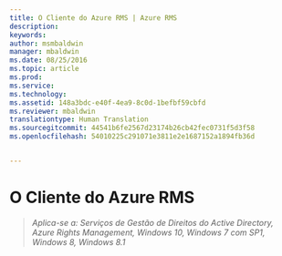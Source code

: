 ```yaml
---
title: O Cliente do Azure RMS | Azure RMS
description: 
keywords: 
author: msmbaldwin
manager: mbaldwin
ms.date: 08/25/2016
ms.topic: article
ms.prod: 
ms.service: 
ms.technology: 
ms.assetid: 148a3bdc-e40f-4ea9-8c0d-1befbf59cbfd
ms.reviewer: mbaldwin
translationtype: Human Translation
ms.sourcegitcommit: 44541b6fe2567d23174b26cb42fec0731f5d3f58
ms.openlocfilehash: 54010225c291071e3811e2e1687152a1894fb36d


---
```


# O Cliente do Azure RMS

>*Aplica-se a: Serviços de Gestão de Direitos do Active Directory, Azure Rights Management, Windows 10, Windows 7 com SP1, Windows 8, Windows 8.1*




<!--HONumber=Aug16_HO4-->


